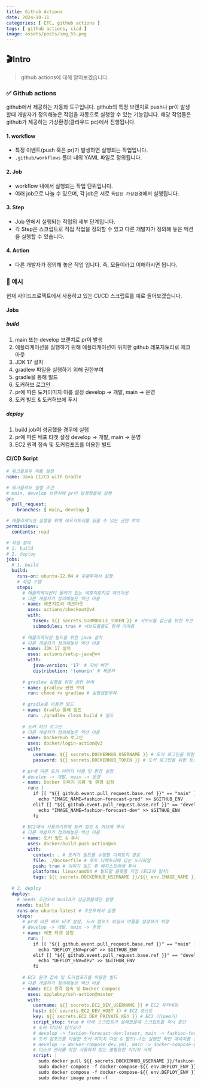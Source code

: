 ```yaml
---
title: Github Actions
date: 2024-10-11
categories: [ ETC, github actions ]
tags: [ github actions, cicd ]
image: assets/posts/img_55.png
---
```

## 🎬Intro
> github actions에 대해 알아보겠습니다.

### ✅ Github actions
github에서 제공하는 자동화 도구입니다. github의 특정 브랜치로 push나 pr이 발생할때 개발자가 정의해놓은 작업을 자동으로 실행할 수 있는 기능입니다.
해당 작업들은 github가 제공하는 가상환경(클라우드 pc)에서 진행됩니다.

#### 1. workflow
- 특정 이벤트(push 혹은 pr)가 발생하면 실행되는 작업입니다.
- `.github/workflows` 폴더 내의 YAML 파일로 정의됩니다.

#### 2. Job
- workflow 내에서 실행되는 작업 단위입니다.
- 여러 job으로 나눌 수 있으며, 각 job은 서로 `독립된 가상환경`에서 실행됩니다.

#### 3. Step
- Job 안에서 실행되는 작업의 세부 단계입니다.
- 각 Step은 스크립트로 직접 작업을 정의할 수 있고 다른 개발자가 정의해 놓은 액션을 실행할 수 있습니다.

#### 4. Action
- 다른 개발자가 정의해 놓은 작업 입니다. 즉, 모듈이라고 이해하시면 됩니다.


### 📝 예시
현재 사이드프로젝트에서 사용하고 있는 CI/CD 스크립트를 예로 들어보겠습니다.

#### Jobs

##### build
1. main 또는 develop 브랜치로 pr이 발생
2. 애플리케이션을 실행하기 위해 애플리케이션이 위치한 github 레포지토리로 체크아웃
3. JDK 17 설치
4. gradlew 파일을 실행하기 위해 권한부여
5. gradle을 통해 빌드
6. 도커허브 로그인
7. pr에 따른 도커이미지 이름 설정 develop -> 개발, main -> 운영
8. 도커 빌드 & 도커허브에 푸시

##### deploy
1. build job이 성공했을 경우에 실행
2. pr에 따른 배포 타겟 설정 develop -> 개발, main -> 운영
3. EC2 원격 접속 및 도커컴포즈를 이용한 빌드

#### CI/CD Script

```yaml
# 워크플로우 이름 설정
name: Java CI/CD with Gradle

# 워크플로우 실행 조건
# main, develop 브랜치에 pr이 발생했을때 실행
on:
  pull_request:
    branches: [ main, develop ]

# 애플리케이션 실행을 위해 레포지토리를 읽을 수 있는 권한 부여
permissions:
  contents: read

# 작업 정의
# 1. build
# 2. deploy
jobs:
  # 1. build
  build:
    runs-on: ubuntu-22.04 # 우분투에서 실행
    # 작업 스텝
    steps:
      # 애플리케이션이 올라가 있는 레포지토리로 체크아웃
      # 다른 개발자가 정의해놓은 액션 이용
      - name: 레포지토리 체크아웃
        uses: actions/checkout@v4
        with:
          token: ${{ secrets.SUBMODULE_TOKEN }} # 서브모듈 접근을 위한 토큰
          submodules: true # 서브모듈들도 함께 가져옴
      
      # 애플리케이션 빌드을 위한 java 설치
      # 다른 개발자가 정의해놓은 액션 이용
      - name: JDK 17 설치
        uses: actions/setup-java@v4
        with:
          java-version: '17' # 자바 버전
          distribution: 'temurin' # 제공자
      
      # gradlew 실행을 위한 권한 부여
      - name: gradlew 권한 부여
        run: chmod +x gradlew # 실행권한부여
      
      # gradle을 이용한 빌드
      - name: Gradle 통해 빌드
        run: ./gradlew clean build # 빌드
      
      # 도커 허브 로그인
      # 다른 개발자가 정의해놓은 액션 이용
      - name: DockerHub 로그인
        uses: docker/login-action@v3
        with:
          username: ${{ secrets.DOCKERHUB_USERNAME }} # 도커 로그인을 위한 유저네임
          password: ${{ secrets.DOCKERHUB_TOKEN }} # 도커 로그인을 위한 토큰
      
      # pr에 따른 도커 이미지 이름 및 환경 설정
      # develop -> 개발, main -> 운영
      - name: Docker 이미지 이름 및 환경 설정
        run: |
          if [[ "${{ github.event.pull_request.base.ref }}" == "main" ]]; then
            echo "IMAGE_NAME=fashion-forecast-prod" >> $GITHUB_ENV
          elif [[ "${{ github.event.pull_request.base.ref }}" == "develop" ]]; then
            echo "IMAGE_NAME=fashion-forecast-dev" >> $GITHUB_ENV
          fi
      
      # EC2에서 사용하기위해 도커 빌드 & 허브에 푸시
      # 다른 개발자가 정의해놓은 액션 이용
      - name: 도커 빌드 & 푸시
        uses: docker/build-push-action@v6
        with:
          context: . # 도커가 빌드를 수행할 디렉토리 경로 
          file: ./Dockerfile # 루트 디렉토리에 있는 도커파일
          push: true # 이미지 빌드 후 레지스트리에 푸시
          platforms: linux/amd64 # 빌드할 플랫폼 지정 (EC2와 일치)
          tags: ${{ secrets.DOCKERHUB_USERNAME }}/${{ env.IMAGE_NAME }}:latest # 태그 지정
  
  # 2. deploy
  deploy:
    # needs 조건으로 build가 성공했을때만 실행
    needs: build
    runs-on: ubuntu-latest # 우분투에서 실행
    steps:
      # pr에 따른 배포 타겟 설정, 도커 컴포즈 파일의 이름을 설정하기 위함
      # develop -> 개발, main -> 운영
      - name: 배포 타겟 설정
        run: |
          if [[ "${{ github.event.pull_request.base.ref }}" == "main" ]]; then
            echo "DEPLOY_ENV=prod" >> $GITHUB_ENV
          elif [[ "${{ github.event.pull_request.base.ref }}" == "develop" ]]; then
            echo "DEPLOY_ENV=dev" >> $GITHUB_ENV
          fi
      
      # EC2 원격 접속 및 도커컴포즈를 이용한 빌드
      # 다른 개발자가 정의해놓은 액션 이용
      - name: EC2 원격 접속 및 Docker compose
        uses: appleboy/ssh-action@master
        with:
          username: ${{ secrets.EC2_DEV_USERNAME }} # EC2 유저네임
          host: ${{ secrets.EC2_DEV_HOST }} # EC2 호스트
          key: ${{ secrets.EC2_DEV_PRIVATE_KEY }} # EC2 키(pem키)
          script_stop: true # 아래 스크립트가 실패했을때 스크립트를 즉시 중단
          # 도커 이미지 당겨오기 
          # develop -> fashion-forecast-dev:latest, main -> fashion-forecast-prod:latest
          # 도커 컴포즈를 이용한 도커 이미지 다운 & 빌드(-f는 실행전 확인 메세지를 생략하고 강제로 실행, 빌드는 -d 옵션으로 백그라운드에서 실행)
          # develop -> docker-compose-dev.yml, main -> docker-compose-prod.yml
          # 디스크 관리를 위한 사용하지 않는 불필요한 이미지 삭제
          script: |
            sudo docker pull ${{ secrets.DOCKERHUB_USERNAME }}/fashion-forecast-${{ env.DEPLOY_ENV }}:latest
            sudo docker compose -f docker-compose-${{ env.DEPLOY_ENV }}.yml down
            sudo docker compose -f docker-compose-${{ env.DEPLOY_ENV }}.yml up -d
            sudo docker image prune -f 

```

